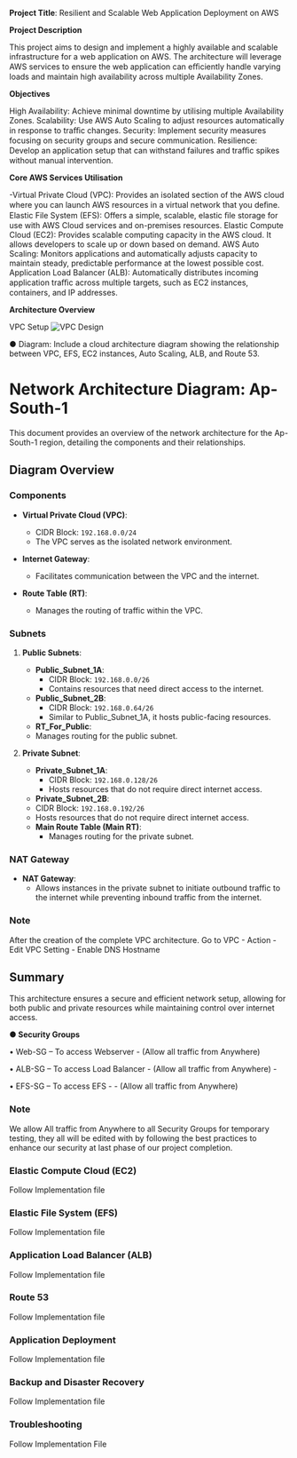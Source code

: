 
**Project Title**:  Resilient and Scalable Web Application Deployment on AWS </u>

**Project Description**

This project aims to design and implement a highly available and scalable infrastructure for a web application on AWS. The architecture will leverage AWS services to ensure the web application can eﬃciently handle varying loads and maintain high availability across multiple Availability Zones.


**Objectives**

High Availability: Achieve minimal downtime by utilising multiple Availability Zones.
Scalability: Use AWS Auto Scaling to adjust resources automatically in response to traﬃc changes.
Security: Implement security measures focusing on security groups and secure communication.
Resilience: Develop an application setup that can withstand failures and traﬃc spikes without manual intervention.


**Core AWS Services Utilisation**


-Virtual Private Cloud (VPC): Provides an isolated section of the AWS cloud where you can launch AWS resources in a virtual network that you deﬁne.
Elastic File System (EFS): Offers a simple, scalable, elastic ﬁle storage for use with AWS Cloud services and on-premises resources.
Elastic Compute Cloud (EC2): Provides scalable computing capacity in the AWS cloud. It allows developers to scale up or down based on demand.
AWS Auto Scaling: Monitors applications and automatically adjusts capacity to maintain steady, predictable performance at the lowest possible cost.
Application Load Balancer (ALB): Automatically distributes incoming application traﬃc across multiple targets, such as EC2 instances, containers, and IP addresses.
 
**Architecture Overview**

VPC Setup
![VPC Design](https://github.com/user-attachments/assets/04d09613-d2cc-4200-a30e-0dec7eb9a2a2)



●	Diagram: Include a cloud architecture diagram showing the relationship between VPC, EFS, EC2 instances, Auto Scaling, ALB, and Route 53.



# Network Architecture Diagram: Ap-South-1  

This document provides an overview of the network architecture for the Ap-South-1 region, detailing the components and their relationships.  

## Diagram Overview   

### Components  

- **Virtual Private Cloud (VPC)**:   
  - CIDR Block: `192.168.0.0/24`  
  - The VPC serves as the isolated network environment.  

- **Internet Gateway**:   
  - Facilitates communication between the VPC and the internet.  

- **Route Table (RT)**:   
  - Manages the routing of traffic within the VPC.  

### Subnets  

1. **Public Subnets**:  
   - **Public_Subnet_1A**:   
     - CIDR Block: `192.168.0.0/26`  
     - Contains resources that need direct access to the internet.  
   - **Public_Subnet_2B**:   
     - CIDR Block: `192.168.0.64/26`  
     - Similar to Public_Subnet_1A, it hosts public-facing resources.
    - **RT_For_Public**:   
     - Manages routing for the public subnet.  

2. **Private Subnet**:  
   - **Private_Subnet_1A**:   
     - CIDR Block: `192.168.0.128/26`  
     - Hosts resources that do not require direct internet access.
    - **Private_Subnet_2B**:   
     - CIDR Block: `192.168.0.192/26`  
     - Hosts resources that do not require direct internet access.   
   - **Main Route Table (Main RT)**:   
     - Manages routing for the private subnet.  

### NAT Gateway  

- **NAT Gateway**:   
  - Allows instances in the private subnet to initiate outbound traffic to the internet while preventing inbound traffic from the internet.
### Note

   After the creation of the complete VPC architecture. Go to VPC - Action - Edit VPC Setting - Enable DNS Hostname

## Summary  

This architecture ensures a secure and efficient network setup, allowing for both public and private resources while maintaining control over internet access.


**●	Security Groups**

   •	Web-SG – To access Webserver  - (Allow all traffic from Anywhere) 
   
   •	ALB-SG – To access Load Balancer   - (Allow all traffic from Anywhere) -  
   
   •	EFS-SG – To access EFS   -  - (Allow all traffic from Anywhere) 
   
### Note


We allow All traffic from Anywhere to all Security Groups for temporary testing, they all will be edited with by following the best practices to enhance our security at last phase of our project completion.

 
### Elastic Compute Cloud (EC2)

Follow Implementation file

### Elastic File System (EFS)
Follow Implementation file

### Application Load Balancer (ALB)
Follow Implementation file

### 	Route 53
Follow Implementation file

### Application Deployment
Follow Implementation file

### Backup and Disaster Recovery
Follow Implementation file

### Troubleshooting
Follow Implementation File
